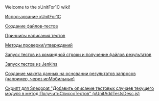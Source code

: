 Welcome to the xUnitFor1C wiki!

[Использование xUnitFor1C](https://github.com/xDrivenDevelopment/xUnitFor1C/wiki/%D0%98%D1%81%D0%BF%D0%BE%D0%BB%D1%8C%D0%B7%D0%BE%D0%B2%D0%B0%D0%BD%D0%B8%D0%B5-1CUnit)

[Создание файлов-тестов](https://github.com/xDrivenDevelopment/xUnitFor1C/wiki/%D0%A1%D0%BE%D0%B7%D0%B4%D0%B0%D0%BD%D0%B8%D0%B5-%D1%84%D0%B0%D0%B9%D0%BB%D0%BE%D0%B2-%D1%82%D0%B5%D1%81%D1%82%D0%BE%D0%B2)

[Принципы написания тестов](https://github.com/xDrivenDevelopment/xUnitFor1C/wiki/%D0%9F%D1%80%D0%B8%D0%BD%D1%86%D0%B8%D0%BF%D1%8B-%D0%BD%D0%B0%D0%BF%D0%B8%D1%81%D0%B0%D0%BD%D0%B8%D1%8F-%D1%82%D0%B5%D1%81%D1%82%D0%BE%D0%B2)

[Методы проверки/утверждений](https://github.com/xDrivenDevelopment/xUnitFor1C/wiki/%D0%9C%D0%B5%D1%82%D0%BE%D0%B4%D1%8B-%D0%BF%D1%80%D0%BE%D0%B2%D0%B5%D1%80%D0%BA%D0%B8---%D1%83%D1%82%D0%B2%D0%B5%D1%80%D0%B6%D0%B4%D0%B5%D0%BD%D0%B8%D1%8F)

[Запуск тестов из командной строки и получение файлов результатов](https://github.com/xDrivenDevelopment/xUnitFor1C/wiki/%D0%97%D0%B0%D0%BF%D1%83%D1%81%D0%BA-%D1%82%D0%B5%D1%81%D1%82%D0%BE%D0%B2-%D0%B8%D0%B7-%D0%BA%D0%BE%D0%BC%D0%B0%D0%BD%D0%B4%D0%BD%D0%BE%D0%B9-%D1%81%D1%82%D1%80%D0%BE%D0%BA%D0%B8-%D0%B8-%D0%BF%D0%BE%D0%BB%D1%83%D1%87%D0%B5%D0%BD%D0%B8%D0%B5-%D1%84%D0%B0%D0%B9%D0%BB%D0%BE%D0%B2-%D1%80%D0%B5%D0%B7%D1%83%D0%BB%D1%8C%D1%82%D0%B0%D1%82%D0%BE%D0%B2)

[Запуск тестов из Jenkins](https://github.com/xDrivenDevelopment/xUnitFor1C/wiki/%D0%97%D0%B0%D0%BF%D1%83%D1%81%D0%BA-%D1%82%D0%B5%D1%81%D1%82%D0%BE%D0%B2-%D0%B8%D0%B7-Jenkins)

[Создание макета данных на основании результатов запросов (например, через ирМобильные)](https://github.com/xDrivenDevelopment/xUnitFor1C/wiki/%D0%A1%D0%BE%D0%B7%D0%B4%D0%B0%D0%BD%D0%B8%D0%B5-%D0%BC%D0%B0%D0%BA%D0%B5%D1%82%D0%B0-%D0%B4%D0%B0%D0%BD%D0%BD%D1%8B%D1%85-%D0%BD%D0%B0-%D0%BE%D1%81%D0%BD%D0%BE%D0%B2%D0%B0%D0%BD%D0%B8%D0%B8-%D1%80%D0%B5%D0%B7%D1%83%D0%BB%D1%8C%D1%82%D0%B0%D1%82%D0%BE%D0%B2-%D0%B7%D0%B0%D0%BF%D1%80%D0%BE%D1%81%D0%BE%D0%B2-(%D0%BD%D0%B0%D0%BF%D1%80%D0%B8%D0%BC%D0%B5%D1%80,-%D1%87%D0%B5%D1%80%D0%B5%D0%B7-%D0%B8%D1%80%D0%9C%D0%BE%D0%B1%D0%B8%D0%BB%D1%8C%D0%BD%D1%8B%D0%B5))

[Скрипт для Snegopat "Добавить описание тестовых случаев текущего модуля в метод ПолучитьСписокТестов" (xUnitAddTestsDesc.js)](https://github.com/xDrivenDevelopment/xUnitFor1C/wiki/%D0%A1%D0%BA%D1%80%D0%B8%D0%BF%D1%82-%D0%B4%D0%BB%D1%8F-Snegopat---%D0%94%D0%BE%D0%B1%D0%B0%D0%B2%D0%B8%D1%82%D1%8C-%D0%BE%D0%BF%D0%B8%D1%81%D0%B0%D0%BD%D0%B8%D0%B5-%D1%82%D0%B5%D1%81%D1%82%D0%BE%D0%B2%D1%8B%D1%85-%D1%81%D0%BB%D1%83%D1%87%D0%B0%D0%B5%D0%B2-%D1%82%D0%B5%D0%BA%D1%83%D1%89%D0%B5%D0%B3%D0%BE-%D0%BC%D0%BE%D0%B4%D1%83%D0%BB%D1%8F-%D0%B2-%D0%BC%D0%B5%D1%82%D0%BE%D0%B4-%D0%9F%D0%BE%D0%BB%D1%83%D1%87%D0%B8%D1%82%D1%8C%D0%A1%D0%BF%D0%B8%D1%81%D0%BE%D0%BA%D0%A2%D0%B5%D1%81%D1%82%D0%BE%D0%B2----xUnitAddTestsDesc.js)
